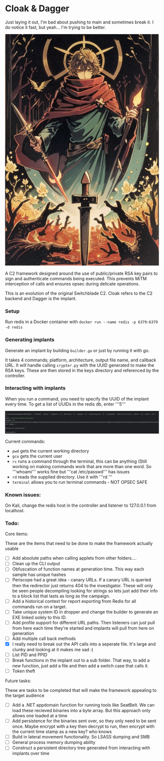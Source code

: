 # Cloak & Dagger

Just laying it out, I'm bad about pushing to main and sometimes break it. I do notice it fast, but yeah... I'm trying to be better.

![logo](/img/guide/cnd8.png)

A C2 framework designed around the use of public/private RSA key pairs to sign and authenticate commands being executed. This prevents MiTM interception of calls and ensures opsec during delicate operations.

This is an evolution of the original Switchblade C2. Cloak refers to the C2 backend and Dagger is the implant.

### Setup

Run redis in a Docker container with ```docker run --name redis -p 6379:6379 -d redis```

### Generating implants

Generate an implant by building ```builder.go``` or just by running it with go.

It takes 4 commands; platform, architecture, output file name, and callback URL. It will handle calling ```crypter.py``` with the UUID generated to make the RSA keys. These are then stored in the keys directory and referenced by the controller.

### Interacting with implants

When you run a command, you need to specify the UUID of the implant every time. To get a list of UUIDs in the redis db, enter '''5'''

![example](/img/guide/example.png)

Current commands:
- ```pwd``` gets the current working directory
- ```gcu``` gets the current user
- ```rc``` runs a command through the terminal, this can be anything (Still working on making commands work that are more than one word. So '''whoami''' works fine but '''cat /etc/passwd''' has issues
- ```rd``` reads the supplied directory. Use it with '''rd <directory path>'''
- ```terminal``` allows you to run terminal commands - NOT OPSEC SAFE

### Known issues:
On Kali, change the redis host in the controller and listener to 127.0.0.1 from localhost.

### Todo: 

Core items:

These are the items that need to be done to make the framework actually usable
- [ ] Add absolute paths when calling applets from other folders....
- [ ] Clean up the CLI output
- [ ] Obfuscation of function names at generation time. This way each sample has unique hashes
- [ ] Periscope had a great idea - canary URLs. If a canary URL is queried then the redirector just returns 404 to the investigator. These will only be seen people decompiling looking for strings so lets just add their info to a block list that lasts as long as the campaign.
- [ ] Add a historical context for report exporting from Redis for all commands run on a target.
- [ ] Take unique system ID in dropper and change the builder to generate an EXE linked solely to this ID.
- [ ] Add profile support for different URL paths. Then listeners can just pull from here each time they're started and implants will pull from here on generation
- [ ] Add multiple call back methods
- [x] I really need to break out the API calls into a seperate file. It's large and clunky and looking at it makes me sad :(
- [ ] List PID and PPID
- [ ] Break functions in the implant out to a sub folder. That way, to add a new function, just add a file and then add a switch case that calls it.
- [ ] Token theft

Future tasks:

These are tasks to be completed that will make the framework appealing to the target audience
- [ ] Add a .NET appdomain function for running tools like SeatBelt. We can load these recieved binaries into a byte array. But this approach only allows one loaded at a time
- [ ] Add persistence for the binaries sent over, so they only need to be sent once. Maybe encrypt with a key then decrypt to run, then encrypt with the current time stamp as a new key? who knows
- [ ] Build in lateral movement functionality. So LSASS dumping and SMB
- [ ] General process memory dumping ability
- [ ] Construct a persistent directory tree generated from interacting with implants over time
